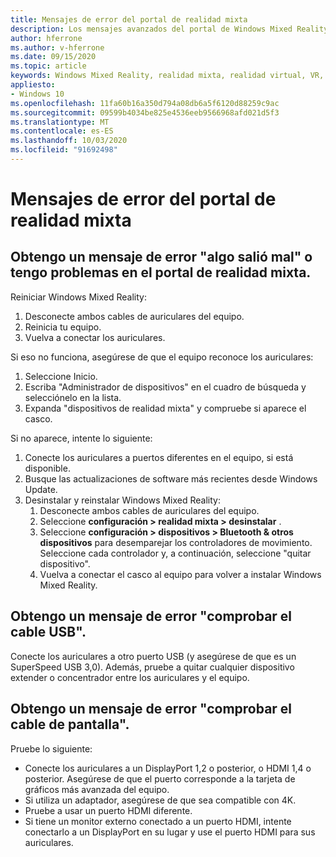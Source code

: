 ```yaml
---
title: Mensajes de error del portal de realidad mixta
description: Los mensajes avanzados del portal de Windows Mixed Reality solucionan problemas que van más allá de nuestra documentación de soporte técnico estándar para el consumidor.
author: hferrone
ms.author: v-hferrone
ms.date: 09/15/2020
ms.topic: article
keywords: Windows Mixed Reality, realidad mixta, realidad virtual, VR, MR, solución de problemas, errores, ayuda, soporte técnico, portal de realidad mixta
appliesto:
- Windows 10
ms.openlocfilehash: 11fa60b16a350d794a08db6a5f6120d88259c9ac
ms.sourcegitcommit: 09599b4034be825e4536eeb9566968afd021d5f3
ms.translationtype: MT
ms.contentlocale: es-ES
ms.lasthandoff: 10/03/2020
ms.locfileid: "91692498"
---
```

# <a name="mixed-reality-portal-error-messages"></a>Mensajes de error del portal de realidad mixta

## <a name="i-got-a-something-went-wrong-error-message-or-im-having-problems-in-the-mixed-reality-portal"></a>Obtengo un mensaje de error "algo salió mal" o tengo problemas en el portal de realidad mixta.

Reiniciar Windows Mixed Reality:
1. Desconecte ambos cables de auriculares del equipo.
2. Reinicia tu equipo.
3. Vuelva a conectar los auriculares.

Si eso no funciona, asegúrese de que el equipo reconoce los auriculares:
1. Seleccione Inicio.
2. Escriba "Administrador de dispositivos" en el cuadro de búsqueda y selecciónelo en la lista. 
3. Expanda "dispositivos de realidad mixta" y compruebe si aparece el casco. 

Si no aparece, intente lo siguiente:
1. Conecte los auriculares a puertos diferentes en el equipo, si está disponible.
2. Busque las actualizaciones de software más recientes desde Windows Update.
3. Desinstalar y reinstalar Windows Mixed Reality:
    1. Desconecte ambos cables de auriculares del equipo.
    2. Seleccione **configuración > realidad mixta > desinstalar** .
    3. Seleccione **configuración > dispositivos > Bluetooth & otros dispositivos** para desemparejar los controladores de movimiento. Seleccione cada controlador y, a continuación, seleccione "quitar dispositivo".
    4. Vuelva a conectar el casco al equipo para volver a instalar Windows Mixed Reality.
    
## <a name="im-getting-a-check-your-usb-cable-error-message"></a>Obtengo un mensaje de error "comprobar el cable USB".

Conecte los auriculares a otro puerto USB (y asegúrese de que es un SuperSpeed USB 3,0). Además, pruebe a quitar cualquier dispositivo extender o concentrador entre los auriculares y el equipo.

## <a name="im-getting-a-check-your-display-cable-error-message"></a>Obtengo un mensaje de error "comprobar el cable de pantalla".

Pruebe lo siguiente:
* Conecte los auriculares a un DisplayPort 1,2 o posterior, o HDMI 1,4 o posterior. Asegúrese de que el puerto corresponde a la tarjeta de gráficos más avanzada del equipo.
* Si utiliza un adaptador, asegúrese de que sea compatible con 4K.
* Pruebe a usar un puerto HDMI diferente.
* Si tiene un monitor externo conectado a un puerto HDMI, intente conectarlo a un DisplayPort en su lugar y use el puerto HDMI para sus auriculares.
